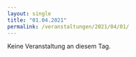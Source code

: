 ```yaml
---
layout: single
title: "01.04.2021"
permalink: /veranstaltungen/2021/04/01/
---
```


Keine Veranstaltung an diesem Tag.
